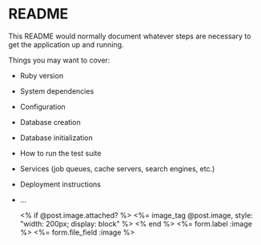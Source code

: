 # README

This README would normally document whatever steps are necessary to get the
application up and running.

Things you may want to cover:

* Ruby version

* System dependencies

* Configuration

* Database creation

* Database initialization

* How to run the test suite

* Services (job queues, cache servers, search engines, etc.)

* Deployment instructions

* ...
  <div class="form-control">
    <% if @post.image.attached? %>
       <%= image_tag @post.image, style: "width: 200px; display: block" %>
    <% end %>
    <%= form.label :image %>
    <%= form.file_field :image %>
  </div>